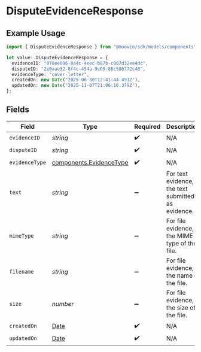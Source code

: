 # DisputeEvidenceResponse

## Example Usage

```typescript
import { DisputeEvidenceResponse } from "@moovio/sdk/models/components";

let value: DisputeEvidenceResponse = {
  evidenceID: "078ee096-8a4c-4eec-b87b-c007d32ee4dc",
  disputeID: "2e0aae32-8f4c-454a-9c09-86c586772c48",
  evidenceType: "cover-letter",
  createdOn: new Date("2025-06-30T12:41:44.491Z"),
  updatedOn: new Date("2025-11-07T21:06:10.379Z"),
};
```

## Fields

| Field                                                                                         | Type                                                                                          | Required                                                                                      | Description                                                                                   |
| --------------------------------------------------------------------------------------------- | --------------------------------------------------------------------------------------------- | --------------------------------------------------------------------------------------------- | --------------------------------------------------------------------------------------------- |
| `evidenceID`                                                                                  | *string*                                                                                      | :heavy_check_mark:                                                                            | N/A                                                                                           |
| `disputeID`                                                                                   | *string*                                                                                      | :heavy_check_mark:                                                                            | N/A                                                                                           |
| `evidenceType`                                                                                | [components.EvidenceType](../../models/components/evidencetype.md)                            | :heavy_check_mark:                                                                            | N/A                                                                                           |
| `text`                                                                                        | *string*                                                                                      | :heavy_minus_sign:                                                                            | For text evidence, the text submitted as evidence.                                            |
| `mimeType`                                                                                    | *string*                                                                                      | :heavy_minus_sign:                                                                            | For file evidence, the MIME type of the file.                                                 |
| `filename`                                                                                    | *string*                                                                                      | :heavy_minus_sign:                                                                            | For file evidence, the name of the file.                                                      |
| `size`                                                                                        | *number*                                                                                      | :heavy_minus_sign:                                                                            | For file evidence, the size of the file.                                                      |
| `createdOn`                                                                                   | [Date](https://developer.mozilla.org/en-US/docs/Web/JavaScript/Reference/Global_Objects/Date) | :heavy_check_mark:                                                                            | N/A                                                                                           |
| `updatedOn`                                                                                   | [Date](https://developer.mozilla.org/en-US/docs/Web/JavaScript/Reference/Global_Objects/Date) | :heavy_check_mark:                                                                            | N/A                                                                                           |